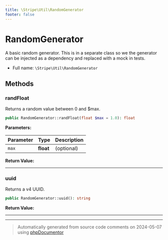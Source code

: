 ```yaml
---
title: \Stripe\Util\RandomGenerator
footer: false
---
```


# RandomGenerator

A basic random generator. This is in a separate class so we the generator
can be injected as a dependency and replaced with a mock in tests.



* Full name: `\Stripe\Util\RandomGenerator`



## Methods

### randFloat

Returns a random value between 0 and $max.

```php
public RandomGenerator::randFloat(float $max = 1.0): float
```








**Parameters:**

| Parameter | Type | Description |
|-----------|------|-------------|
| `max` | **float** | (optional) |


**Return Value:**





---
### uuid

Returns a v4 UUID.

```php
public RandomGenerator::uuid(): string
```









**Return Value:**





---


---
> Automatically generated from source code comments on 2024-05-07 using [phpDocumentor](http://www.phpdoc.org/)
